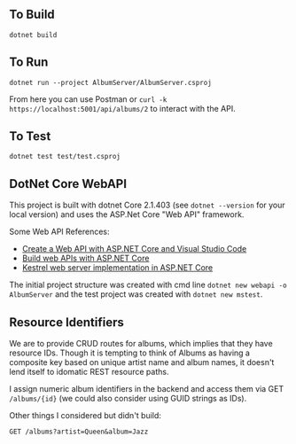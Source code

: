 ## To Build
    dotnet build

## To Run
    dotnet run --project AlbumServer/AlbumServer.csproj

From here you can use Postman or `curl -k https://localhost:5001/api/albums/2` to interact with the API.

## To Test
    dotnet test test/test.csproj

## DotNet Core WebAPI
This project is built with dotnet Core 2.1.403 (see `dotnet --version` for your local version) and uses the ASP.Net Core "Web API" framework.

Some Web API References:

 - [Create a Web API with ASP.NET Core and Visual Studio Code](https://docs.microsoft.com/en-us/aspnet/core/tutorials/web-api-vsc?view=aspnetcore-2.1)
 - [Build web APIs with ASP.NET Core](https://docs.microsoft.com/en-us/aspnet/core/web-api/?view=aspnetcore-2.1)
 - [Kestrel web server implementation in ASP.NET Core](https://docs.microsoft.com/en-us/aspnet/core/fundamentals/servers/kestrel?view=aspnetcore-2.1)

The initial project structure was created with cmd line `dotnet new webapi -o AlbumServer` and the test project was created with `dotnet new mstest`.

## Resource Identifiers

We are to provide CRUD routes for albums, which implies that they have resource IDs. Though it is tempting to think of Albums as having a composite key based on unique artist name and album names, it doesn't lend itself to idomatic REST resource paths.

I assign numeric album identifiers in the backend and access them via GET `/albums/{id}` (we could also consider using GUID strings as IDs).

Other things I considered but didn't build:

    GET /albums?artist=Queen&album=Jazz